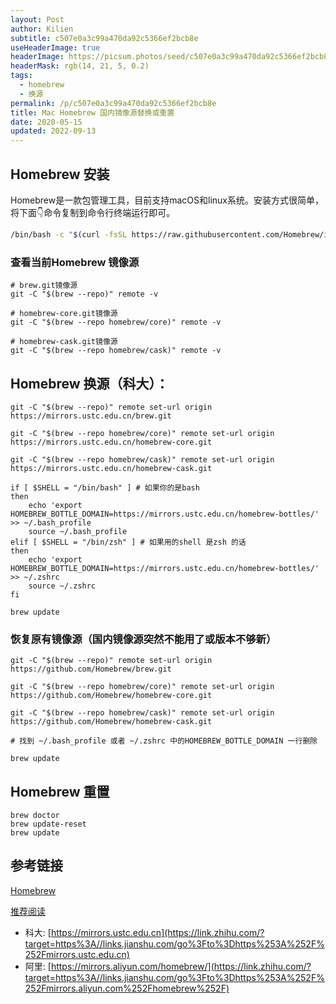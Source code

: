 ```yaml
---
layout: Post
author: Kilien
subtitle: c507e0a3c99a470da92c5366ef2bcb8e
useHeaderImage: true
headerImage: https://picsum.photos/seed/c507e0a3c99a470da92c5366ef2bcb8e/1920/1080
headerMask: rgb(14, 21, 5, 0.2)
tags:
  - homebrew
  - 换源
permalink: /p/c507e0a3c99a470da92c5366ef2bcb8e
title: Mac Homebrew 国内镜像源替换或重置
date: 2020-05-15
updated: 2022-09-13
---
```


## Homebrew 安装

Homebrew是一款包管理工具，目前支持macOS和linux系统。安装方式很简单，将下面👇命令复制到命令行终端运行即可。

```bash
/bin/bash -c "$(curl -fsSL https://raw.githubusercontent.com/Homebrew/install/HEAD/install.sh)"
```

### 查看当前Homebrew 镜像源

    # brew.git镜像源
    git -C "$(brew --repo)" remote -v

    # homebrew-core.git镜像源
    git -C "$(brew --repo homebrew/core)" remote -v

    # homebrew-cask.git镜像源
    git -C "$(brew --repo homebrew/cask)" remote -v

## Homebrew 换源（科大）：

    git -C "$(brew --repo)" remote set-url origin https://mirrors.ustc.edu.cn/brew.git

    git -C "$(brew --repo homebrew/core)" remote set-url origin https://mirrors.ustc.edu.cn/homebrew-core.git

    git -C "$(brew --repo homebrew/cask)" remote set-url origin https://mirrors.ustc.edu.cn/homebrew-cask.git

    if [ $SHELL = "/bin/bash" ] # 如果你的是bash
    then 
        echo 'export HOMEBREW_BOTTLE_DOMAIN=https://mirrors.ustc.edu.cn/homebrew-bottles/' >> ~/.bash_profile
        source ~/.bash_profile
    elif [ $SHELL = "/bin/zsh" ] # 如果用的shell 是zsh 的话
    then
        echo 'export HOMEBREW_BOTTLE_DOMAIN=https://mirrors.ustc.edu.cn/homebrew-bottles/' >> ~/.zshrc
        source ~/.zshrc
    fi

    brew update

### 恢复原有镜像源（国内镜像源突然不能用了或版本不够新）

    git -C "$(brew --repo)" remote set-url origin https://github.com/Homebrew/brew.git

    git -C "$(brew --repo homebrew/core)" remote set-url origin https://github.com/Homebrew/homebrew-core.git

    git -C "$(brew --repo homebrew/cask)" remote set-url origin https://github.com/Homebrew/homebrew-cask.git

    # 找到 ~/.bash_profile 或者 ~/.zshrc 中的HOMEBREW_BOTTLE_DOMAIN 一行删除

    brew update

## Homebrew 重置

    brew doctor
    brew update-reset
    brew update

## 参考链接

[Homebrew](https://brew.sh/index_zh-cn)

[推荐阅读](https://zhuanlan.zhihu.com/p/90508170)

*   科大: [https://mirrors.ustc.edu.cn](https://link.zhihu.com/?target=https%3A//links.jianshu.com/go%3Fto%3Dhttps%253A%252F%252Fmirrors.ustc.edu.cn)
*   阿里: [https://mirrors.aliyun.com/homebrew/](https://link.zhihu.com/?target=https%3A//links.jianshu.com/go%3Fto%3Dhttps%253A%252F%252Fmirrors.aliyun.com%252Fhomebrew%252F)
